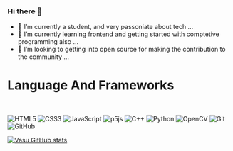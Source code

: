 ### Hi there 👋

- 🔭 I’m currently a student, and very passoniate about tech ...
- 🌱 I’m currently learning frontend and getting started with comptetive programming also ...
- 👯 I’m looking to getting into open source for making the contribution to the community ...

<h1>Language And Frameworks</h1>
<br>

![HTML5](https://img.shields.io/badge/html5-%23E34F26.svg?style=for-the-badge&logo=html5&logoColor=white)
![CSS3](https://img.shields.io/badge/css3-%231572B6.svg?style=for-the-badge&logo=css3&logoColor=white)
![JavaScript](https://img.shields.io/badge/javascript-%23323330.svg?style=for-the-badge&logo=javascript&logoColor=%23F7DF1E)
![p5js](https://img.shields.io/badge/p5.js-ED225D?style=for-the-badge&logo=p5.js&logoColor=FFFFFF)
![C++](https://img.shields.io/badge/c++-%2300599C.svg?style=for-the-badge&logo=c%2B%2B&logoColor=white)
![Python](https://img.shields.io/badge/python-3670A0?style=for-the-badge&logo=python&logoColor=ffdd54)
![OpenCV](https://img.shields.io/badge/opencv-%23white.svg?style=for-the-badge&logo=opencv&logoColor=white)
![Git](https://img.shields.io/badge/git-%23F05033.svg?style=for-the-badge&logo=git&logoColor=white)
![GitHub](https://img.shields.io/badge/github-%23121011.svg?style=for-the-badge&logo=github&logoColor=white)

[![Vasu GitHub stats](https://github-readme-stats.vercel.app/api?username=vasucp1207)](https://github.com/vasucp1207/github-readme-stats)

